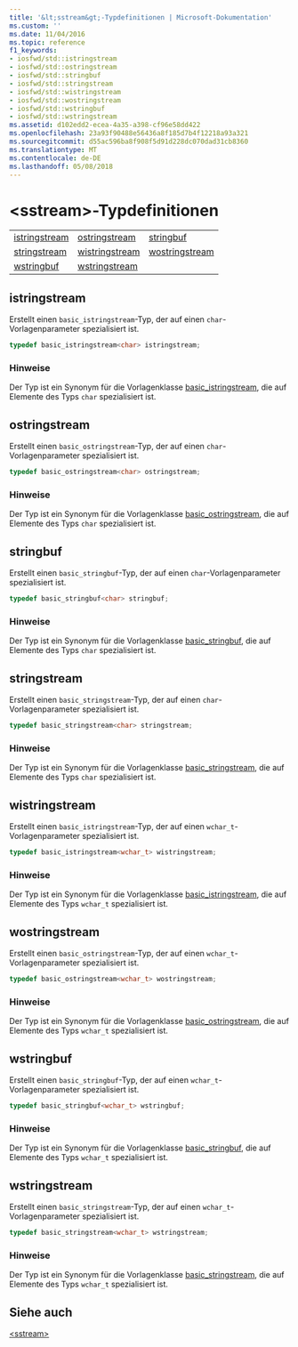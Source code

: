 ```yaml
---
title: '&lt;sstream&gt;-Typdefinitionen | Microsoft-Dokumentation'
ms.custom: ''
ms.date: 11/04/2016
ms.topic: reference
f1_keywords:
- iosfwd/std::istringstream
- iosfwd/std::ostringstream
- iosfwd/std::stringbuf
- iosfwd/std::stringstream
- iosfwd/std::wistringstream
- iosfwd/std::wostringstream
- iosfwd/std::wstringbuf
- iosfwd/std::wstringstream
ms.assetid: d102edd2-ecea-4a35-a398-cf96e58dd422
ms.openlocfilehash: 23a93f90488e56436a8f185d7b4f12218a93a321
ms.sourcegitcommit: d55ac596ba8f908f5d91d228dc070dad31cb8360
ms.translationtype: MT
ms.contentlocale: de-DE
ms.lasthandoff: 05/08/2018
---
```

# <a name="ltsstreamgt-typedefs"></a>&lt;sstream&gt;-Typdefinitionen

||||
|-|-|-|
|[istringstream](#istringstream)|[ostringstream](#ostringstream)|[stringbuf](#stringbuf)|
|[stringstream](#stringstream)|[wistringstream](#wistringstream)|[wostringstream](#wostringstream)|
|[wstringbuf](#wstringbuf)|[wstringstream](#wstringstream)|

## <a name="istringstream"></a> istringstream

Erstellt einen `basic_istringstream`-Typ, der auf einen `char`-Vorlagenparameter spezialisiert ist.

```cpp
typedef basic_istringstream<char> istringstream;
```

### <a name="remarks"></a>Hinweise

Der Typ ist ein Synonym für die Vorlagenklasse [basic_istringstream](../standard-library/basic-istringstream-class.md), die auf Elemente des Typs `char` spezialisiert ist.

## <a name="ostringstream"></a> ostringstream

Erstellt einen `basic_ostringstream`-Typ, der auf einen `char`-Vorlagenparameter spezialisiert ist.

```cpp
typedef basic_ostringstream<char> ostringstream;
```

### <a name="remarks"></a>Hinweise

Der Typ ist ein Synonym für die Vorlagenklasse [basic_ostringstream](../standard-library/basic-ostringstream-class.md), die auf Elemente des Typs `char` spezialisiert ist.

## <a name="stringbuf"></a> stringbuf

Erstellt einen `basic_stringbuf`-Typ, der auf einen `char`-Vorlagenparameter spezialisiert ist.

```cpp
typedef basic_stringbuf<char> stringbuf;
```

### <a name="remarks"></a>Hinweise

Der Typ ist ein Synonym für die Vorlagenklasse [basic_stringbuf](../standard-library/basic-stringbuf-class.md), die auf Elemente des Typs `char` spezialisiert ist.

## <a name="stringstream"></a> stringstream

Erstellt einen `basic_stringstream`-Typ, der auf einen `char`-Vorlagenparameter spezialisiert ist.

```cpp
typedef basic_stringstream<char> stringstream;
```

### <a name="remarks"></a>Hinweise

Der Typ ist ein Synonym für die Vorlagenklasse [basic_stringstream](../standard-library/basic-stringstream-class.md), die auf Elemente des Typs `char` spezialisiert ist.

## <a name="wistringstream"></a> wistringstream

Erstellt einen `basic_istringstream`-Typ, der auf einen `wchar_t`-Vorlagenparameter spezialisiert ist.

```cpp
typedef basic_istringstream<wchar_t> wistringstream;
```

### <a name="remarks"></a>Hinweise

Der Typ ist ein Synonym für die Vorlagenklasse [basic_istringstream](../standard-library/basic-istringstream-class.md), die auf Elemente des Typs `wchar_t` spezialisiert ist.

## <a name="wostringstream"></a> wostringstream

Erstellt einen `basic_ostringstream`-Typ, der auf einen `wchar_t`-Vorlagenparameter spezialisiert ist.

```cpp
typedef basic_ostringstream<wchar_t> wostringstream;
```

### <a name="remarks"></a>Hinweise

Der Typ ist ein Synonym für die Vorlagenklasse [basic_ostringstream](../standard-library/basic-ostringstream-class.md), die auf Elemente des Typs `wchar_t` spezialisiert ist.

## <a name="wstringbuf"></a> wstringbuf

Erstellt einen `basic_stringbuf`-Typ, der auf einen `wchar_t`-Vorlagenparameter spezialisiert ist.

```cpp
typedef basic_stringbuf<wchar_t> wstringbuf;
```

### <a name="remarks"></a>Hinweise

Der Typ ist ein Synonym für die Vorlagenklasse [basic_stringbuf](../standard-library/basic-stringbuf-class.md), die auf Elemente des Typs `wchar_t` spezialisiert ist.

## <a name="wstringstream"></a> wstringstream

Erstellt einen `basic_stringstream`-Typ, der auf einen `wchar_t`-Vorlagenparameter spezialisiert ist.

```cpp
typedef basic_stringstream<wchar_t> wstringstream;
```

### <a name="remarks"></a>Hinweise

Der Typ ist ein Synonym für die Vorlagenklasse [basic_stringstream](../standard-library/basic-stringstream-class.md), die auf Elemente des Typs `wchar_t` spezialisiert ist.

## <a name="see-also"></a>Siehe auch

[\<sstream>](../standard-library/sstream.md)<br/>
